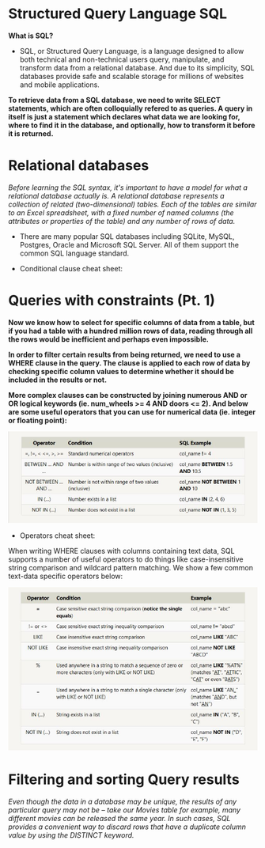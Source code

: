 # Structured Query Language SQL

**What is SQL?**

* SQL, or Structured Query Language, is a language designed to allow both technical and non-technical users query, manipulate, and transform data from a relational database. And due to its simplicity, SQL databases provide safe and scalable storage for millions of websites and mobile applications.

**To retrieve data from a SQL database, we need to write SELECT statements, which are often colloquially refered to as queries. A query in itself is just a statement which declares what data we are looking for, where to find it in the database, and optionally, how to transform it before it is returned.**

# Relational databases

*Before learning the SQL syntax, it's important to have a model for what a relational database actually is. A relational database represents a collection of related (two-dimensional) tables. Each of the tables are similar to an Excel spreadsheet, with a fixed number of named columns (the attributes or properties of the table) and any number of rows of data.*


* There are many popular SQL databases including SQLite, MySQL, Postgres, Oracle and Microsoft SQL Server. All of them support the common SQL language standard.

* Conditional clause cheat sheet:

 # Queries with constraints (Pt. 1)

**Now we know how to select for specific columns of data from a table, but if you had a table with a hundred million rows of data, reading through all the rows would be inefficient and perhaps even impossible.**

**In order to filter certain results from being returned, we need to use a WHERE clause in the query. The clause is applied to each row of data by checking specific column values to determine whether it should be included in the results or not.**

**More complex clauses can be constructed by joining numerous AND or OR logical keywords (ie. num_wheels >= 4 AND doors <= 2). And below are some useful operators that you can use for numerical data (ie. integer or floating point):**

 ![img](/img/cheatsheet.jpg)

* Operators cheat sheet:

When writing WHERE clauses with columns containing text data, SQL supports a number of useful operators to do things like case-insensitive string comparison and wildcard pattern matching. We show a few common text-data specific operators below:

![img](/img/cheat2.jpg)

# Filtering and sorting Query results

*Even though the data in a database may be unique, the results of any particular query may not be – take our Movies table for example, many different movies can be released the same year. In such cases, SQL provides a convenient way to discard rows that have a duplicate column value by using the DISTINCT keyword.*


